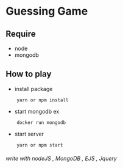 # Guessing Game

## Require

- node
- mongodb

## How to play

- install package

```console
    yarn or npm install
```

- start mongodb ex

```console
    docker run mongodb
```

- start server

```console
    yarn or npm start
```

###### write with nodeJS , MongoDB , EJS , Jquery
